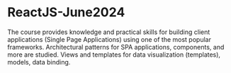 # ReactJS-June2024
The course provides knowledge and practical skills for building client applications (Single Page Applications) using one of the most popular frameworks. Architectural patterns for SPA applications, components, and more are studied. Views and templates for data visualization (templates), models, data binding.
